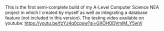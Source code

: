 This is the first semi-complete build of my A-Level Computer Science NEA project in which I created by myself as well as integrating a database feature (not included in this version).
The testing video available on youtube: https://youtu.be/fzYJ4q0cpsw?si=GXOHODVmlM_Y5wVj
